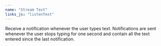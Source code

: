 ```yaml
---
name: "Stream Text"
links_js: "listenText"
---
```

Receive a notification whenever the user types text. Notifications are sent whenever the user stops typing for one second and contain all the text entered since the last notification.
